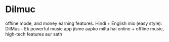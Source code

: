# Dilmuc
offline mode, and money earning features.  Hindi + English mix (easy style): DilMus - Ek powerful music app jisme aapko milta hai online + offline music, high-tech features aur sath 
